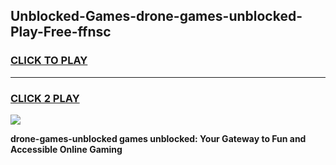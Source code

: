 
## Unblocked-Games-drone-games-unblocked-Play-Free-ffnsc
<h3>
<a href="https://premium76.site?title=drone-games-unblocked&ref=18A1">CLICK TO PLAY</a></h3>
<hr>

<h3>
<a href="https://premium76.site?title=drone-games-unblocked&ref=18A1">CLICK 2 PLAY</a>
  
</h3>

<a href="https://premium76.site?title=drone-games-unblocked&ref=18A1"><img src="https://clearcache.store/games.png"></a>


**drone-games-unblocked games unblocked: Your Gateway to Fun and Accessible Online Gaming**
